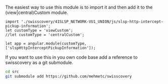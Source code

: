 
The easiest way to use this module is to import it and then add it to the (view|central)Custom module.

```code javascript
import './swisscovery/41SLSP_NETWORK-VU1_UNION/js/slsp-http-intercept-pickup-information';
let customType = 'viewCustom';
//let customType = 'centralCustom';

let app = angular.module(customType, ['slspHttpInterceptPickupInformation']);
```

If you want to use this in you own code base add a reference to swisscovery as a git submodule.

``` bash
cd src
git submodule add https://github.com/mehmetc/swisscovery
```